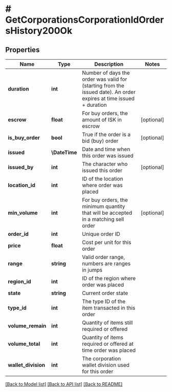 # # GetCorporationsCorporationIdOrdersHistory200Ok

## Properties

Name | Type | Description | Notes
------------ | ------------- | ------------- | -------------
**duration** | **int** | Number of days the order was valid for (starting from the issued date). An order expires at time issued + duration |
**escrow** | **float** | For buy orders, the amount of ISK in escrow | [optional]
**is_buy_order** | **bool** | True if the order is a bid (buy) order | [optional]
**issued** | **\DateTime** | Date and time when this order was issued |
**issued_by** | **int** | The character who issued this order | [optional]
**location_id** | **int** | ID of the location where order was placed |
**min_volume** | **int** | For buy orders, the minimum quantity that will be accepted in a matching sell order | [optional]
**order_id** | **int** | Unique order ID |
**price** | **float** | Cost per unit for this order |
**range** | **string** | Valid order range, numbers are ranges in jumps |
**region_id** | **int** | ID of the region where order was placed |
**state** | **string** | Current order state |
**type_id** | **int** | The type ID of the item transacted in this order |
**volume_remain** | **int** | Quantity of items still required or offered |
**volume_total** | **int** | Quantity of items required or offered at time order was placed |
**wallet_division** | **int** | The corporation wallet division used for this order |

[[Back to Model list]](../../README.md#models) [[Back to API list]](../../README.md#endpoints) [[Back to README]](../../README.md)
